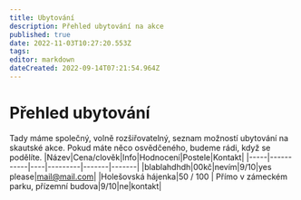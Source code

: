 ```yaml
---
title: Ubytování 
description: Přehled ubytování na akce
published: true
date: 2022-11-03T10:27:20.553Z
tags: 
editor: markdown
dateCreated: 2022-09-14T07:21:54.964Z
---
```


# Přehled ubytování 
Tady máme společný, volně rozšiřovatelný, seznam možností ubytování na skautské akce. Pokud máte něco osvědčeného, budeme rádi, když se podělíte.
|Název|Cena/clověk|Info|Hodnocení|Postele|Kontakt|
|-----|-----------|----|---------|-------|-------|
|blablahdhdh|00kč|nevím|9/10|yes please|mail@mail.com|
|Holešovská hájenka|50 / 100 | Přímo v zámeckém parku, přízemní budova|9/10|ne|kontakt|